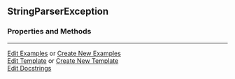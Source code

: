 ## <a id="McUtils.Parsers.StringParser.StringParserException">StringParserException</a>


### Properties and Methods






___

[Edit Examples](https://github.com/McCoyGroup/McUtils/edit/edit/ci/examples/ci/docs/McUtils/Parsers/StringParser/StringParserException.md) or 
[Create New Examples](https://github.com/McCoyGroup/McUtils/new/edit/?filename=ci/examples/ci/docs/McUtils/Parsers/StringParser/StringParserException.md) <br/>
[Edit Template](https://github.com/McCoyGroup/McUtils/edit/edit/ci/docs/ci/docs/McUtils/Parsers/StringParser/StringParserException.md) or 
[Create New Template](https://github.com/McCoyGroup/McUtils/new/edit/?filename=ci/docs/templates/ci/docs/McUtils/Parsers/StringParser/StringParserException.md) <br/>
[Edit Docstrings](https://github.com/McCoyGroup/McUtils/edit/edit/McUtils/Parsers/StringParser.py?message=Update%20Docs)